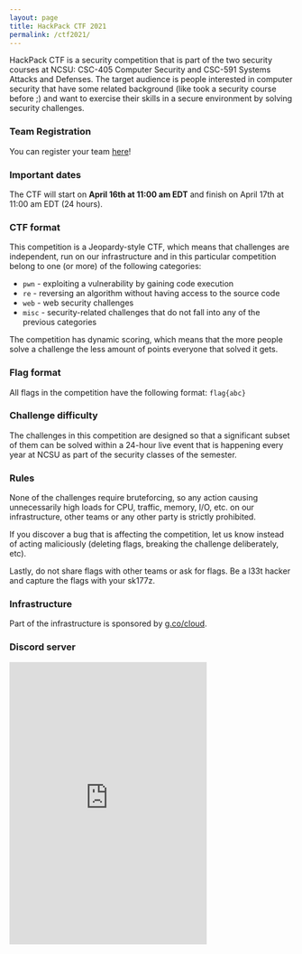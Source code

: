 ```yaml
---
layout: page
title: HackPack CTF 2021
permalink: /ctf2021/
---
```


HackPack CTF is a security competition that is part of the two security courses at NCSU: CSC-405 Computer Security and CSC-591 Systems Attacks and Defenses. The target audience is people interested in computer security that have some related background (like took a security course before ;) and want to exercise their skills in a secure environment by solving security challenges.

### Team Registration

You can register your team [here](https://ctf2021.hackpack.club)!

### Important dates

The CTF will start on **April 16th at 11:00 am EDT** and finish on April 17th at 11:00 am EDT (24 hours). 

### CTF format

This competition is a Jeopardy-style CTF, which means that challenges are independent, run on our infrastructure and in this particular competition belong to one (or more) of the following categories:

  * `pwn` - exploiting a vulnerability by gaining code execution
  * `re` - reversing an algorithm without having access to the source code
  * `web` - web security challenges
  * `misc` - security-related challenges that do not fall into any of the previous categories

The competition has dynamic scoring, which means that the more people solve a challenge the less amount of points everyone that solved it gets.

### Flag format

All flags in the competition have the following format: `flag{abc}`

### Challenge difficulty

The challenges in this competition are designed so that a significant subset of them can be solved within a 24-hour live event that is happening every year at NCSU as part of the security classes of the semester. 

### Rules

None of the challenges require bruteforcing, so any action causing unnecessarily high loads for CPU, traffic, memory, I/O, etc. on our infrastructure, other teams or any other party is strictly prohibited. 

If you discover a bug that is affecting the competition, let us know instead of acting maliciously (deleting flags, breaking the challenge deliberately, etc).

Lastly, do not share flags with other teams or ask for flags. Be a l33t hacker and capture the flags with your sk177z.

### Infrastructure

Part of the infrastructure is sponsored by [g.co/cloud](https://g.co/cloud).

### Discord server

<iframe src="https://discordapp.com/widget?id=699987550617731102&theme=dark" width="350" height="500" allowtransparency="true" frameborder="0"></iframe>
